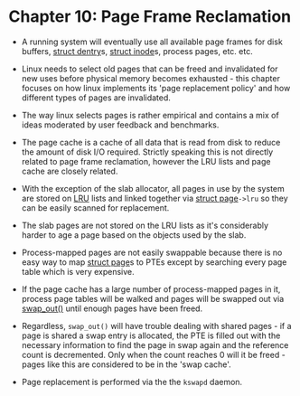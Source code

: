# Chapter 10: Page Frame Reclamation

* A running system will eventually use all available page frames for disk
  buffers, [struct dentry][dentry]s, [struct inode][inode]s, process pages,
  etc. etc.

* Linux needs to select old pages that can be freed and invalidated for new uses
  before physical memory becomes exhausted - this chapter focuses on how linux
  implements its 'page replacement policy' and how different types of pages are
  invalidated.

* The way linux selects pages is rather empirical and contains a mix of ideas
  moderated by user feedback and benchmarks.

* The page cache is a cache of all data that is read from disk to reduce the
  amount of disk I/O required. Strictly speaking this is not directly related to
  page frame reclamation, however the LRU lists and page cache are closely related.

* With the exception of the slab allocator, all pages in use by the system are
  stored on [LRU][lru] lists and linked together via [struct page][page]`->lru`
  so they can be easily scanned for replacement.

* The slab pages are not stored on the LRU lists as it's considerably harder to
  age a page based on the objects used by the slab.

* Process-mapped pages are not easily swappable because there is no easy way to
  map [struct page][page]s to PTEs except by searching every page table which is
  very expensive.

* If the page cache has a large number of process-mapped pages in it, process
  page tables will be walked and pages will be swapped out via
  [swap_out()][swap_out] until enough pages have been freed.

* Regardless, `swap_out()` will have trouble dealing with shared pages - if a
  page is shared a swap entry is allocated, the PTE is filled out with the
  necessary information to find the page in swap again and the reference count
  is decremented. Only when the count reaches 0 will it be freed - pages like
  this are considered to be in the 'swap cache'.

* Page replacement is performed via the the `kswapd` daemon.

[dentry]:https://github.com/lorenzo-stoakes/linux-historical/blob/v2.4.22/include/linux/dcache.h#L67
[inode]:https://github.com/lorenzo-stoakes/linux-historical/blob/v2.4.22/include/linux/fs.h#L438
[lru]:https://en.wikipedia.org/wiki/Cache_algorithms#LRU
[page]:https://github.com/lorenzo-stoakes/linux-historical/blob/v2.4.22/include/linux/mm.h#L154
[swap_out]:https://github.com/lorenzo-stoakes/linux-historical/blob/v2.4.22/mm/vmscan.c#L269
